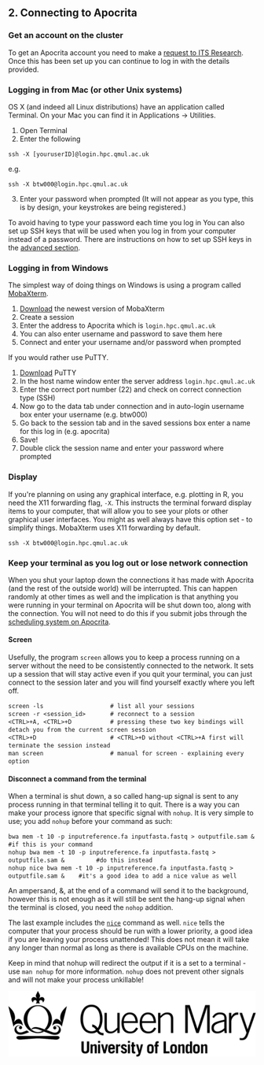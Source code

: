 ## 2. Connecting to Apocrita

### Get an account on the cluster

To get an Apocrita account you need to make a [request to ITS Research](https://www.hpc.qmul.ac.uk/twiki/bin/view/HPC/RequestAccount). Once this has been set up you can continue to log in with the details provided. 

### Logging in from Mac (or other Unix systems)
OS X (and indeed all Linux distributions) have an application called Terminal. On your Mac you can find it in Applications -> Utilities.

1. Open Terminal
2. Enter the following
```
ssh -X [youruserID]@login.hpc.qmul.ac.uk
```
e.g.
```
ssh -X btw000@login.hpc.qmul.ac.uk
```
3. Enter your password when prompted (It will not appear as you type, this is by design, your keystrokes are being registered.)

To avoid having to type your password each time you log in You can also set up SSH keys that will be used when you log in from your computer instead of a password. There are instructions on how to set up SSH keys in the [advanced section](2_0_advanced.md).

### Logging in from Windows 

The simplest way of doing things on Windows is using a program called [MobaXterm](http://mobaxterm.mobatek.net/). 

1. [Download](http://mobaxterm.mobatek.net/download.html) the newest version of MobaXterm
2. Create a session
3. Enter the address to Apocrita which is `login.hpc.qmul.ac.uk`
4. You can also enter username and password to save them here
5. Connect and enter your username and/or password when prompted

If you would rather use PuTTY. 

1. [Download](http://www.chiark.greenend.org.uk/~sgtatham/putty/download.html) PuTTY
2. In the host name window enter the server address `login.hpc.qmul.ac.uk`
3. Enter the correct port number (22) and check on correct connection type (SSH)
4. Now go to the data tab under connection and in auto-login username box enter your username (e.g. btw000)
5. Go back to the session tab and in the saved sessions box enter a name for this log in (e.g. apocrita)
6. Save!
7. Double click the session name and enter your password where prompted


### Display
If you're planning on using any graphical interface, e.g. plotting in R, you need the X11 forwarding flag, `-X`. This instructs the terminal forward display items to your computer, that will allow you to see your plots or other graphical user interfaces. You might as well always have this option set - to simplify things. MobaXterm uses X11 forwarding by default. 

```
ssh -X btw000@login.hpc.qmul.ac.uk
```

### Keep your terminal as you log out or lose network connection
When you shut your laptop down the connections it has made with Apocrita (and the rest of the outside world) will be interrupted. This can happen randomly at other times as well and the implication is that anything you were running in your terminal on Apocrita will be shut down too, along with the connection. You will not need to do this if you submit jobs through the [scheduling system on Apocrita](1_3_launching_a_job_on_apocrita.md).

#### Screen
Usefully, the program `screen` allows you to keep a process running on a server without the need to be consistently connected to the network. It sets up a session that will stay active even if you quit your terminal, you can just connect to the session later and you will find yourself exactly where you left off. 

```
screen -ls                   # list all your sessions
screen -r <session_id>       # reconnect to a session
<CTRL>+A, <CTRL>+D           # pressing these two key bindings will detach you from the current screen session
<CTRL>+D                     # <CTRL>+D without <CTRL>+A first will terminate the session instead 
man screen                   # manual for screen - explaining every option
```

#### Disconnect a command from the terminal
When a terminal is shut down, a so called hang-up signal is sent to any process running in that terminal telling it to quit. There is a way you can make your process ignore that specific signal with `nohup`. It is very simple to use; you add `nohup` before your command as such:

```
bwa mem -t 10 -p inputreference.fa inputfasta.fastq > outputfile.sam &               #if this is your command
nohup bwa mem -t 10 -p inputreference.fa inputfasta.fastq > outputfile.sam &         #do this instead
nohup nice bwa mem -t 10 -p inputreference.fa inputfasta.fastq > outputfile.sam &    #it's a good idea to add a nice value as well
```

An ampersand, &, at the end of a command will send it to the background, however this is not enough as it will still be sent the hang-up signal when the terminal is closed, you need the `nohop` addition.

The last example includes the [`nice`](http://linux.die.net/man/1/nice) command as well. `nice` tells the computer that your process should be run with a lower priority, a good idea if you are leaving your process unattended! This does not mean it will take any longer than normal as long as there is available CPUs on the machine.

Keep in mind that nohup will redirect the output if it is a set to a terminal - use `man nohup` for more information. `nohup` does not prevent other signals and will not make your process unkillable!

![QMUL logo](./img/qmul_logo.png)